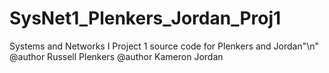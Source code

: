 # SysNet1_Plenkers_Jordan_Proj1
Systems and Networks I Project 1 source code for Plenkers and Jordan"\n"
@author Russell Plenkers
@author Kameron Jordan
